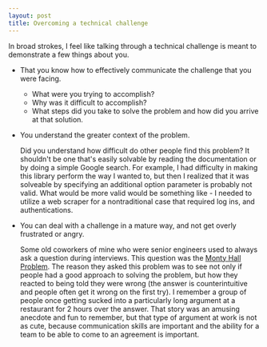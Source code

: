 ```yaml
---
layout: post
title: Overcoming a technical challenge
---
```


In broad strokes, I feel like talking through a technical challenge is meant to demonstrate a few things about you.

* That you know how to effectively communicate the challenge that you were facing. 

  * What were you trying to accomplish?
  * Why was it difficult to accomplish? 
  * What steps did you take to solve the problem and how did you arrive at that solution.

* You understand the greater context of the problem. 

   Did you understand how difficult do other people find this problem? It shouldn't be one that's easily solvable by reading the documentation or by doing a simple Google search. For example, I had difficulty in making this library perform the way I wanted to, but then I realized that it was solveable by specifying an additional option parameter is probably not valid. What would be more valid would be something like - I needed to utilize a web scraper for a nontraditional case that required log ins, and authentications. 


* You can deal with a challenge in a mature way, and not get overly frustrated or angry.

   Some old coworkers of mine who were senior engineers used to always ask a question during interviews. This question was the  [Monty Hall Problem](https://en.wikipedia.org/wiki/Monty_Hall_problem "Monty Hall Problem"). The reason they asked this problem was to see not only if people had a good approach to solving the problem, but how they reacted to being told they were wrong (the answer is counterintuitive and people often get it wrong on the first try). I remember a group of people once getting sucked into a particularly long argument at a restaurant for 2 hours over the answer. That story was an amusing anecdote and fun to remember, but that type of argument at work is not as cute, because communication skills are important and the ability for a team to be able to come to an agreement is important.  
